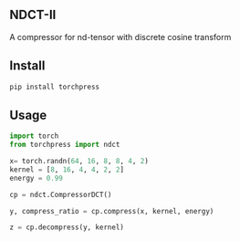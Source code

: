 ## NDCT-II
A compressor for nd-tensor with discrete cosine transform
## Install
```python
pip install torchpress
```
## Usage
```python
import torch
from torchpress import ndct

x= torch.randn(64, 16, 8, 8, 4, 2)
kernel = [8, 16, 4, 4, 2, 2]
energy = 0.99

cp = ndct.CompressorDCT()

y, compress_ratio = cp.compress(x, kernel, energy)

z = cp.decompress(y, kernel)
```
